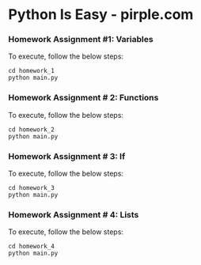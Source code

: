 # Python Is Easy - pirple.com

### Homework Assignment #1: Variables
To execute, follow the below steps:

    cd homework_1
    python main.py

### Homework Assignment # 2: Functions
To execute, follow the below steps:

    cd homework_2
    python main.py

### Homework Assignment # 3: If
To execute, follow the below steps:

    cd homework_3
    python main.py

### Homework Assignment # 4: Lists
To execute, follow the below steps:

    cd homework_4
    python main.py
